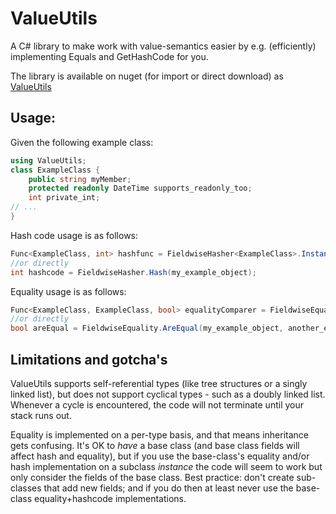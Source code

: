 ValueUtils
==========

A C# library to make work with value-semantics easier by e.g. (efficiently) implementing Equals and GetHashCode for you.

The library is available on nuget (for import or direct download) as [ValueUtils](https://www.nuget.org/packages/ValueUtils/)


Usage:
---

Given the following example class:
```C#
using ValueUtils;
class ExampleClass {
	public string myMember;
	protected readonly DateTime supports_readonly_too;
	int private_int;
// ...
}
```

Hash code usage is as follows:

```C#
Func<ExampleClass, int> hashfunc = FieldwiseHasher<ExampleClass>.Instance;
//or directly 
int hashcode = FieldwiseHasher.Hash(my_example_object);
```

Equality usage is as follows:
```C#
Func<ExampleClass, ExampleClass, bool> equalityComparer = FieldwiseEquality<ExampleClass>.Instance;
//or directly 
bool areEqual = FieldwiseEquality.AreEqual(my_example_object, another_example_object);
```


Limitations and gotcha's
----
ValueUtils supports self-referential types (like tree structures or a singly linked list), but does not support cyclical types - such as a doubly linked list.  Whenever a cycle is encountered, the code will not terminate until your stack runs out.

Equality is implemented on a per-type basis, and that means inheritance gets confusing.  It's OK to *have* a base class (and base class fields will affect hash and equality), but if you use the base-class's equality and/or hash implementation on a subclass *instance* the code will seem to work but only consider the fields of the base class.  Best practice: don't create sub-classes that add new fields; and if you do then at least never use the base-class equality+hashcode implementations.
